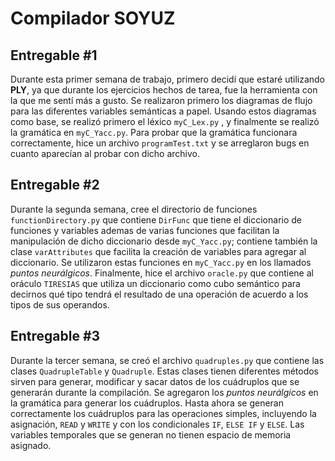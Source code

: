 # Compilador SOYUZ

## Entregable #1

Durante esta primer semana de trabajo, primero decidí que estaré utilizando **PLY**, ya que durante los ejercicios hechos de tarea, fue la herramienta con la que me sentí más a gusto. Se realizaron primero los diagramas de flujo para las diferentes variables semánticas a papel. Usando estos diagramas como base, se realizó primero el léxico `myC_Lex.py` , y finalmente se realizó la gramática en `myC_Yacc.py`. Para probar que la gramática funcionara correctamente, hice un archivo `programTest.txt` y se arreglaron bugs en cuanto aparecían al probar con dicho archivo.

## Entregable #2

Durante la segunda semana, cree el directorio de funciones `functionDirectory.py` que contiene `DirFunc` que tiene el diccionario de funciones y variables ademas de varias funciones que facilitan la manipulación de dicho diccionario desde `myC_Yacc.py`; contiene también la clase `varAttributes` que facilita la creación de variables para agregar al diccionario. Se utilizaron estas funciones en `myC_Yacc.py` en los llamados _puntos neurálgicos_. Finalmente, hice el archivo `oracle.py` que contiene al oráculo `TIRESIAS` que utiliza un diccionario como cubo semántico para decirnos qué tipo tendrá el resultado de una operación de acuerdo a los tipos de sus operandos.

## Entregable #3

Durante la tercer semana, se creó el archivo `quadruples.py` que contiene las clases `QuadrupleTable` y `Quadruple`. Estas clases tienen diferentes métodos sirven para generar, modificar y sacar datos de los cuádruplos que se generarán durante la compilación. Se agregaron los _puntos neurálgicos_ en la gramática para generar los cuádruplos. Hasta ahora se generan correctamente los cuádruplos para las operaciones simples, incluyendo la asignación, `READ` y `WRITE` y con los condicionales `IF`, `ELSE IF` y `ELSE`. Las variables temporales que se generan no tienen espacio de memoria asignado.
